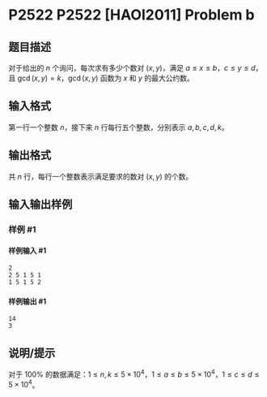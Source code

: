 # P2522 P2522 [HAOI2011] Problem b

## 题目描述

对于给出的 $n$ 个询问，每次求有多少个数对 $(x,y)$，满足 $a \le x \le b$，$c \le y \le d$，且 $\gcd(x,y) = k$，$\gcd(x,y)$ 函数为 $x$ 和 $y$ 的最大公约数。

## 输入格式

第一行一个整数 $n$，接下来 $n$ 行每行五个整数，分别表示 $a,b,c,d,k$。

## 输出格式

共 $n$ 行，每行一个整数表示满足要求的数对 $(x,y)$ 的个数。

## 输入输出样例

### 样例 #1

#### 样例输入 #1

```
2
2 5 1 5 1
1 5 1 5 2
```

#### 样例输出 #1

```
14
3
```

## 说明/提示

对于 $100\%$ 的数据满足：$1 \le n,k \le 5 \times 10^4$，$1 \le a \le b \le 5 \times 10^4$，$1 \le c \le d \le 5 \times 10^4$。
